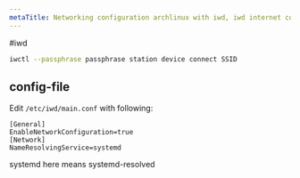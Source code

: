 ```yaml
---
metaTitle: Networking configuration archlinux with iwd, iwd internet connection, iwd linux no internet, iwd.
---
```


#iwd
```sh
iwctl --passphrase passphrase station device connect SSID
```
## config-file
Edit `/etc/iwd/main.conf` with following:
```
[General]
EnableNetworkConfiguration=true
[Network]
NameResolvingService=systemd
```
systemd here means systemd-resolved
